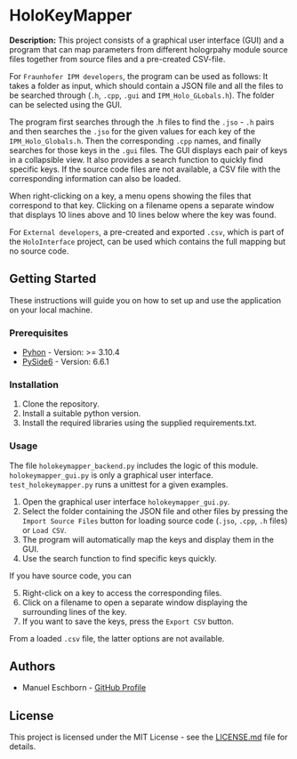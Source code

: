 # HoloKeyMapper

**Description:** This project consists of a graphical user interface (GUI) and a program that can map parameters from different hologrpahy module source files together from source files and a pre-created CSV-file.

For `Fraunhofer IPM developers`, the program can be used  as follows: It takes a folder as input, which should contain a JSON file and all the files to be searched through (`.h`, `.cpp`, `.gui` and `IPM_Holo_GLobals.h`). The folder can be selected using the GUI.

The program first searches through the .h files to find the `.jso` - `.h` pairs and then searches the `.jso` for the given values for each key of the `IPM_Holo_Globals.h`. Then the corresponding `.cpp` names, and finally searches for those keys in the `.gui` files. The GUI displays each pair of keys in a collapsible view. It also provides a search function to quickly find specific keys. If the source code files are not available, a CSV file with the corresponding information can also be loaded.

When right-clicking on a key, a menu opens showing the files that correspond to that key. Clicking on a filename opens a separate window that displays 10 lines above and 10 lines below where the key was found.

For `External developers`, a pre-created and exported `.csv`, which is part of the `HoloInterface` project, can be used which contains the full mapping but no source code. 

## Getting Started

These instructions will guide you on how to set up and use the application on your local machine.

### Prerequisites
- [Pyhon](https://www.python.org/) - Version: >= 3.10.4
- [PySide6](https://doc.qt.io/qtforpython-6/) - Version: 6.6.1

### Installation

1. Clone the repository.
2. Install a suitable python version.
3. Install the required libraries using the supplied requirements.txt.

### Usage

The file `holokeymapper_backend.py` includes the logic of this module. `holokeymapper_gui.py` is only a graphical user interface. `test_holokeymapper.py` runs a unittest for a given examples. 

1. Open the graphical user interface `holokeymapper_gui.py`.
2. Select the folder containing the JSON file and other files by pressing the `Import Source Files` button for loading source code (`.jso`, `.cpp`, `.h` files) or `Load CSV`.
3. The program will automatically map the keys and display them in the GUI.
4. Use the search function to find specific keys quickly.

If you have source code, you can

5. Right-click on a key to access the corresponding files.
6. Click on a filename to open a separate window displaying the surrounding lines of the key.
7. If you want to save the keys, press the `Export CSV` button.

From a loaded `.csv` file, the latter options are not available.

## Authors

- Manuel Eschborn - [GitHub Profile](https://github.com/ElManu93)

## License

This project is licensed under the MIT License - see the [LICENSE.md](https://github.com/ipm-pk/digital-holography/blob/main/LICENSE) file for details.
